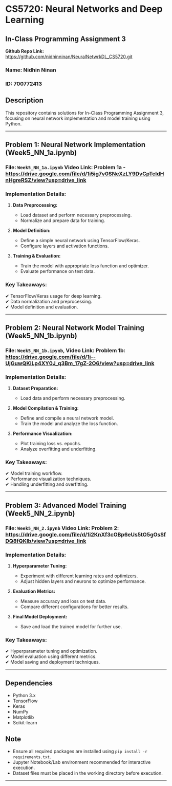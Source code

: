 # CS5720: Neural Networks and Deep Learning  
## In-Class Programming Assignment 3  

**Github Repo Link:** https://github.com/nidhinninan/NeuralNetwrkDL_CS5720.git 

### Name: Nidhin Ninan  
### ID: 700772413  

## Description  
This repository contains solutions for In-Class Programming Assignment 3, focusing on neural network implementation and model training using Python.  

---

## Problem 1: Neural Network Implementation (Week5_NN_1a.ipynb)  

### **File:** `Week5_NN_1a.ipynb`  Video Link: Problem 1a - https://drive.google.com/file/d/1i5ig7v0SNeXzLY9DvCpTcIdHnHgreRSZ/view?usp=drive_link

### **Implementation Details:**  
1. **Data Preprocessing:**  
   - Load dataset and perform necessary preprocessing.  
   - Normalize and prepare data for training.  

2. **Model Definition:**  
   - Define a simple neural network using TensorFlow/Keras.  
   - Configure layers and activation functions.  

3. **Training & Evaluation:**  
   - Train the model with appropriate loss function and optimizer.  
   - Evaluate performance on test data.  

### **Key Takeaways:**  
✔ TensorFlow/Keras usage for deep learning.  
✔ Data normalization and preprocessing.  
✔ Model definition and evaluation.  

---

## Problem 2: Neural Network Model Training (Week5_NN_1b.ipynb)  

### **File:** `Week5_NN_1b.ipynb`,  Video Link: Problem 1b: https://drive.google.com/file/d/1i--UjGuwQKiLp4XY0J_q3Bm_17gZ-2O6/view?usp=drive_link

### **Implementation Details:**  
1. **Dataset Preparation:**  
   - Load data and perform necessary preprocessing.  

2. **Model Compilation & Training:**  
   - Define and compile a neural network model.  
   - Train the model and analyze the loss function.  

3. **Performance Visualization:**  
   - Plot training loss vs. epochs.  
   - Analyze overfitting and underfitting.  

### **Key Takeaways:**  
✔ Model training workflow.  
✔ Performance visualization techniques.  
✔ Handling underfitting and overfitting.  

---

## Problem 3: Advanced Model Training (Week5_NN_2.ipynb)  

### **File:** `Week5_NN_2.ipynb`  Video Link: Problem 2: https://drive.google.com/file/d/1i2KnXf3cOBp6eUs5tO5gOsSfDQ8fQKlb/view?usp=drive_link

### **Implementation Details:**  
1. **Hyperparameter Tuning:**  
   - Experiment with different learning rates and optimizers.  
   - Adjust hidden layers and neurons to optimize performance.  

2. **Evaluation Metrics:**  
   - Measure accuracy and loss on test data.  
   - Compare different configurations for better results.  

3. **Final Model Deployment:**  
   - Save and load the trained model for further use.  

### **Key Takeaways:**  
✔ Hyperparameter tuning and optimization.  
✔ Model evaluation using different metrics.  
✔ Model saving and deployment techniques.  

---

## Dependencies  
- Python 3.x  
- TensorFlow  
- Keras  
- NumPy  
- Matplotlib  
- Scikit-learn  

## Note  
- Ensure all required packages are installed using `pip install -r requirements.txt`.  
- Jupyter Notebook/Lab environment recommended for interactive execution.  
- Dataset files must be placed in the working directory before execution.  

---


